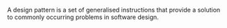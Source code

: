 A design pattern is a set of generalised instructions that provide a solution to commonly occurring problems in software design.